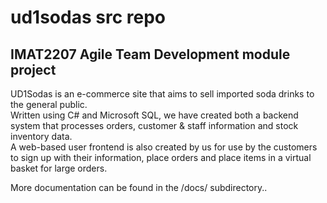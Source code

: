 # ud1sodas src repo
## IMAT2207 Agile Team Development module project

UD1Sodas is an e-commerce site that aims to sell imported soda drinks to the general public.  
Written using C# and Microsoft SQL, we have created both a backend system that processes orders, customer & staff information and stock inventory data.  
A web-based user frontend is also created by us for use by the customers to sign up with their information, place orders and place items in a virtual basket for large orders.  

More documentation can be found in the /docs/ subdirectory.. 